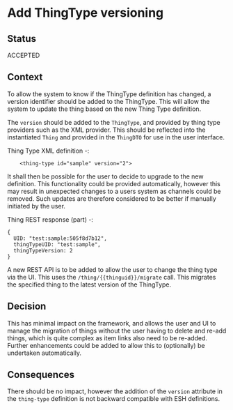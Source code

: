 # Add ThingType versioning 

## Status

ACCEPTED

## Context

To allow the system to know if the ThingType definition has changed, a version identifier should be added to the ThingType. This will allow the system to update the thing based on the new Thing Type definition.

The `version` should be added to the `ThingType`, and provided by thing type providers such as the XML provider. This should be reflected into the instantiated `Thing` and provided in the `ThingDTO` for use in the user interface.

Thing Type XML definition -:

```
	<thing-type id="sample" version="2">
```

It shall then be possible for the user to decide to upgrade to the new definition. This functionality could be provided automatically, however this may result in unexpected changes to a users system as channels could be removed. Such updates are therefore considered to be better if manually initiated by the user.

Thing REST response (part) -:

```
{
  UID: "test:sample:505f8d7b12",
  thingTypeUID: "test:sample",
  thingTypeVersion: 2
}
```

A new REST API is to be added to allow the user to change the thing type via the UI. This uses the `/thing/{{thinguid}}/migrate` call. This migrates the specified thing to the latest version of the ThingType.

## Decision

This has minimal impact on the framework, and allows the user and UI to manage the migration of things without the user having to delete and re-add things, which is quite complex as item links also need to be re-added.  Further enhancements could be added to allow this to (optionally) be undertaken automatically.

## Consequences

There should be no impact, however the addition of the `version` attribute in the `thing-type` definition is not backward compatible with ESH definitions.
